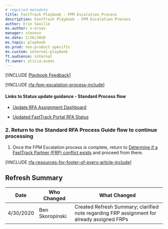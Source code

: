 ```yaml
---
# required metadata
title: FastTrack Playbook - FPM Escalation Process  
description: FastTrack Playbook - FPM Escalation Process
author: Erin Saville
ms.author: v-ersav
manager: steveso
ms.date: 1/26/2020
ms.topic: playbook  
ms.prod: non-product-specific  
ms.custom: internal-playbook  
ft.audience: internal
ft.owner: alicia.evans
---
```

[!INCLUDE [Playbook Feedback](./includes/questions-feedback.md)]  

[!INCLUDE [rfa-fpm-escalation-process-include](includes/rfa-fpm-escalation-process-include.md)]

#### Links to Status update guidance - Standard Process flow

- [Update RFA Assignment Dashboard](rfa-process-guide.md#iv-update-rfa-assignment-dashboard)

- [Updated FastTrack Portal RFA Status](rfa-process-guide.md#v-update-fasttrack-portal-rfa-status)

### 2. Return to the Standard RFA Process Guide flow to continue processing

1. Once the FPM Escalation process is complete, return to [Determine if a FastTrack Partner (FRP) conflict exists](rfa-process-guide.md#3-determine-if-a-fasttrack-ready-partner-frp-conflict-exists) and proceed from there.

[!INCLUDE [rfa-resources-for-footer-of-every-article-include](includes/rfa-resources-for-footer-of-every-article-include.md)]

## Refresh Summary

| Date       | Who Changed       | What Changed                                                                              |
| ---------- | ----------------- | ----------------------------------------------------------------------------------------- |
| 4/30/2020  | Ben Skoropinski   | Created Refresh Summary; clarified note regarding FRP assignment for already assigned FRPs|
